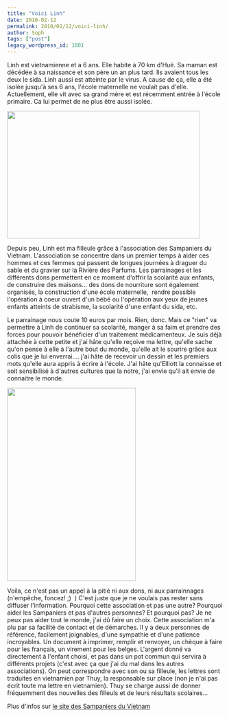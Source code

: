 ```yaml
---
title: "Voici Linh"
date: 2010-02-12
permalink: 2010/02/12/voici-linh/
author: Soph
tags: ["post"]
legacy_wordpress_id: 1801
---
```


Linh est vietnamienne et a 6 ans. Elle habite à 70 km d'Hué. Sa maman est décédée à sa naissance et son père un an plus tard. Ils avaient tous les deux le sida. Linh aussi est atteinte par le virus. A cause de ça, elle a été isolée jusqu'à ses 6 ans, l'école maternelle ne voulait pas d'elle. Actuellement, elle vit avec sa grand mère et est récemment entrée à l'école primaire. Ca lui permet de ne plus être aussi isolée.

<a rel="attachment wp-att-1806" href="http://64k.be/2010/02/12/voici-linh/re_-voyage-novembre-2009-1/"><img class="alignnone size-full wp-image-1806" title="Re_ VOYAGE-NOVEMBRE-2009-1" src="https://64k.be/wp-content/uploads/2010/02/Re_-VOYAGE-NOVEMBRE-2009-1.jpg" alt="" width="450" height="297" /></a>

<!-- excerpt -->

Depuis peu, Linh est ma filleule grâce à l'association des Sampaniers du Vietnam. L'association se concentre dans un premier temps à aider ces hommes et ces femmes qui passent de longues journées à draguer du sable et du gravier sur la Rivière des Parfums. Les parrainages et les différents dons permettent en ce moment d'offrir la scolarité aux enfants, de construire des maisons... des dons de nourriture sont également organisés, la construction d'une école maternelle,  rendre possible l'opération à coeur ouvert d'un bébé ou l'opération aux yeux de jeunes enfants atteints de strabisme, la scolarité d'une enfant du sida, etc.

Le parrainage nous coute 10 euros par mois. Rien, donc. Mais ce "rien" va permettre à Linh de continuer sa scolarité, manger à sa faim et prendre des forces pour pouvoir bénéficier d'un traitement médicamenteux. Je suis déjà attachée à cette petite et j'ai hâte qu'elle reçoive ma lettre, qu'elle sache qu'on pense à elle à l'autre bout du monde, qu'elle ait le sourire grâce aux colis que je lui enverrai.... j'ai hâte de recevoir un dessin et les premiers mots qu'elle aura appris à écrire à l'école. J'ai hâte qu'Elliott la connaisse et soit sensibilisé à d'autres cultures que la notre, j'ai envie qu'il ait envie de connaitre le monde.

<a rel="attachment wp-att-1803" href="http://64k.be/2010/02/12/voici-linh/20100209-dsc_5237-1/"><img class="alignnone size-full wp-image-1803" title="20100209-DSC_5237-1" src="https://64k.be/wp-content/uploads/2010/02/20100209-DSC_5237-1.jpg" alt="" width="300" height="450" /></a>

Voila, ce n'est pas un appel à la pitié ni aux dons, ni aux parrainnages (n'empêche, foncez! ;)  ) C'est juste que je ne voulais pas rester sans diffuser l'information. Pourquoi cette association et pas une autre? Pourquoi aider les Sampaniers et pas d'autres personnes? Et pourquoi pas? Je ne peux pas aider tout le monde, j'ai dû faire un choix. Cette association m'a plu par sa facilité de contact et de démarches. Il y a deux personnes de référence, facilement joignables, d'une sympathie et d'une patience incroyables. Un document à imprimer, remplir et renvoyer, un chèque à faire pour les français, un virement pour les belges. L'argent donné va directement à l'enfant choisi, et pas dans un pot commun qui servira à différents projets (c'est avec ça que j'ai du mal dans les autres associations). On peut correspondre avec son ou sa filleule, les lettres sont traduites en vietnamien par Thuy, la responsable sur place (non je n'ai pas écrit toute ma lettre en vietnamien). Thuy se charge aussi de donner fréquemment des nouvelles des filleuls et de leurs résultats scolaires...

Plus d'infos sur [le site des Sampaniers du Vietnam](http://lessampaniersduvietnam.over-blog.org/)
